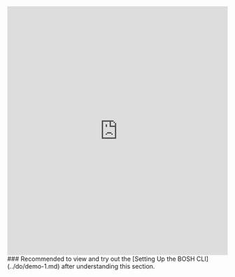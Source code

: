 <br><br>
<iframe src="https://docs.google.com/presentation/d/e/2PACX-1vSpl47rjiKg0epF3fV2kvuV0BYAcnAMhKYwnbXlu1PVsVqg-nC-WfT6wKjHH3H8BMQwvDN-ZN2TuFzl/embed?start=true&loop=true&delayms=10000" frameborder="0" width="100%" height="569" allowfullscreen="true" mozallowfullscreen="true" webkitallowfullscreen="true"></iframe>

<br>
### Recommended to view and try out the [Setting Up the BOSH CLI](../do/demo-1.md) after understanding this section.
